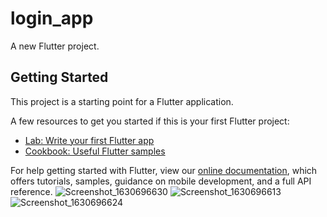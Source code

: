 # login_app

A new Flutter project.

## Getting Started

This project is a starting point for a Flutter application.

A few resources to get you started if this is your first Flutter project:

- [Lab: Write your first Flutter app](https://flutter.dev/docs/get-started/codelab)
- [Cookbook: Useful Flutter samples](https://flutter.dev/docs/cookbook)

For help getting started with Flutter, view our
[online documentation](https://flutter.dev/docs), which offers tutorials,
samples, guidance on mobile development, and a full API reference.
![Screenshot_1630696630](https://user-images.githubusercontent.com/60196149/153773651-f724413b-61fe-4504-9a38-4e19b0d520a4.png)
![Screenshot_1630696613](https://user-images.githubusercontent.com/60196149/153773658-6071a21d-cc2b-422d-88ad-40939985801c.png)![Screenshot_1630696624](https://user-images.githubusercontent.com/60196149/153773664-4245d863-b3e1-4324-a987-7b36a9461c11.png)
